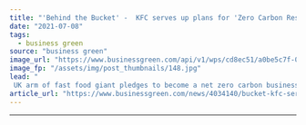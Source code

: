 ```yaml
---
title: "'Behind the Bucket' -  KFC serves up plans for 'Zero Carbon Restaurant'"
date: "2021-07-08"
tags: 
  - business green
source: "business green"
image_url: "https://www.businessgreen.com/api/v1/wps/cd8ec51/a0be5c7f-052c-49e2-99b8-c38cc4c5cc03/7/kfc-185x114.jpg"
image_fp: "/assets/img/post_thumbnails/148.jpg"
lead: "
 UK arm of fast food giant pledges to become a net zero carbon business by 2040 as part of wide ranging new sustainability strategy ..."
article_url: "https://www.businessgreen.com/news/4034140/bucket-kfc-serves-plans-zero-carbon-restaurant"
---
```


---

